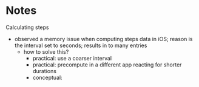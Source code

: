 # Notes


Calculating steps

- observed a memory issue when computing steps data in iOS; reason is the interval set to seconds; results in to many entries
    - how to solve this?
        - practical: use a coarser interval
        - practical: precompute in a different app reacting for shorter durations
        - conceptual: